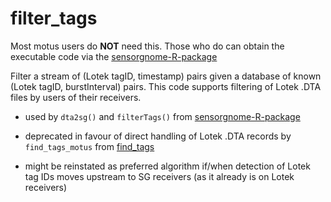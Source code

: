 # filter_tags

Most motus users do **NOT** need this.  Those who do can obtain the executable code via
the [sensorgnome-R-package](https://github.com/jbrzusto/sensorgnome-R-package)

Filter a stream of (Lotek tagID, timestamp) pairs given a database of known
(Lotek tagID, burstInterval) pairs.  This code supports filtering of
Lotek .DTA files by users of their receivers.


- used by `dta2sg()` and `filterTags()` from [sensorgnome-R-package](https://github.com/jbrzusto/sensorgnome-R-package)

- deprecated in favour of direct handling of Lotek .DTA records by `find_tags_motus`
  from [find_tags](https://github.com/jbrzusto/find_tags)

- might be reinstated as preferred algorithm if/when detection of Lotek tag IDs moves upstream
  to SG receivers (as it already is on Lotek receivers)

